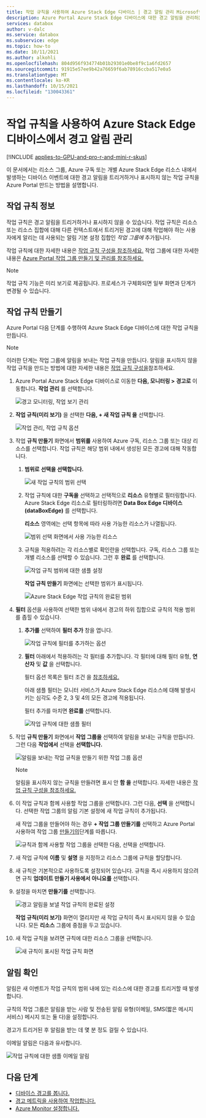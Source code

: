 ```yaml
---
title: 작업 규칙을 사용하여 Azure Stack Edge 디바이스 | 경고 알림 관리 Microsoft Docs
description: Azure Portal Azure Stack Edge 디바이스에 대한 경고 알림을 관리하는 작업 규칙을 정의하는 방법을 설명합니다.
services: databox
author: v-dalc
ms.service: databox
ms.subservice: edge
ms.topic: how-to
ms.date: 10/11/2021
ms.author: alkohli
ms.openlocfilehash: 804d956f934774b01b29301e0be8f9c1a6fd2657
ms.sourcegitcommit: 91915e57ee9b42a76659f6ab78916ccba517e0a5
ms.translationtype: MT
ms.contentlocale: ko-KR
ms.lasthandoff: 10/15/2021
ms.locfileid: "130043361"
---
```

# <a name="use-action-rules-to-manage-alert-notifications-on-azure-stack-edge-devices"></a>작업 규칙을 사용하여 Azure Stack Edge 디바이스에서 경고 알림 관리

[!INCLUDE [applies-to-GPU-and-pro-r-and-mini-r-skus](../../includes/azure-stack-edge-applies-to-gpu-pro-r-mini-r-sku.md)]

이 문서에서는 리소스 그룹, Azure 구독 또는 개별 Azure Stack Edge 리소스 내에서 발생하는 디바이스 이벤트에 대한 경고 알림을 트리거하거나 표시하지 않는 작업 규칙을 Azure Portal 만드는 방법을 설명합니다.  

## <a name="about-action-rules"></a>작업 규칙 정보

작업 규칙은 경고 알림을 트리거하거나 표시하지 않을 수 있습니다. 작업 규칙은 리소스 또는 리소스 집합에 대해 다른 컨텍스트에서 트리거된 경고에 대해 작업해야 하는 사용자에게 알리는 데 사용되는 알림 기본 설정 집합인 *작업 그룹에* 추가됩니다.

작업 규칙에 대한 자세한 내용은 [작업 규칙 구성을 참조하세요.](../azure-monitor/alerts/alerts-action-rules.md?tabs=portal#configuring-an-action-rule) 작업 그룹에 대한 자세한 내용은 [Azure Portal 작업 그룹 만들기 및 관리를 참조하세요.](../azure-monitor/alerts/action-groups.md)

> [!NOTE]
> 작업 규칙 기능은 미리 보기로 제공됩니다. 프로세스가 구체화되면 일부 화면과 단계가 변경될 수 있습니다.


## <a name="create-an-action-rule"></a>작업 규칙 만들기

Azure Portal 다음 단계를 수행하여 Azure Stack Edge 디바이스에 대한 작업 규칙을 만듭니다.

> [!NOTE]
> 이러한 단계는 작업 그룹에 알림을 보내는 작업 규칙을 만듭니다. 알림을 표시하지 않을 작업 규칙을 만드는 방법에 대한 자세한 내용은 [작업 규칙 구성을](../azure-monitor/alerts/alerts-action-rules.md?tabs=portal#configuring-an-action-rule)참조하세요.

1. Azure Portal Azure Stack Edge 디바이스로 이동한 **다음, 모니터링 > 경고로** 이동합니다. **작업 관리** 를 선택합니다.

   ![경고 모니터링, 작업 보기 관리](media/azure-stack-edge-gpu-manage-device-event-alert-notifications/action-rules-open-view-01.png)

2. **작업 규칙(미리 보기)** 을 선택한 **다음, + 새 작업 규칙 을** 선택합니다.

   ![작업 관리, 작업 규칙 옵션](media/azure-stack-edge-gpu-manage-device-event-alert-notifications/action-rules-open-view-02.png)

3. 작업 **규칙 만들기** 화면에서 **범위를** 사용하여 Azure 구독, 리소스 그룹 또는 대상 리소스를 선택합니다. 작업 규칙은 해당 범위 내에서 생성된 모든 경고에 대해 작동합니다.

   1. **범위로** **선택을 선택합니다.**

      ![새 작업 규칙의 범위 선택](media/azure-stack-edge-gpu-manage-device-event-alert-notifications/new-action-rule-scope-01.png)

   2. 작업 규칙에 대한 **구독을** 선택하고 선택적으로 **리소스** 유형별로 필터링합니다. Azure Stack Edge 리소스로 필터링하려면 **Data Box Edge 디바이스(dataBoxEdge)** 를 선택합니다.

      **리소스** 영역에는 선택 항목에 따라 사용 가능한 리소스가 나열됩니다.
  
      ![범위 선택 화면에서 사용 가능한 리소스](media/azure-stack-edge-gpu-manage-device-event-alert-notifications/new-action-rule-scope-02.png)

   3. 규칙을 적용하려는 각 리소스별로 확인란을 선택합니다. 구독, 리소스 그룹 또는 개별 리소스를 선택할 수 있습니다. 그런 후 **완료** 를 선택합니다.

      ![작업 규칙 범위에 대한 샘플 설정](media/azure-stack-edge-gpu-manage-device-event-alert-notifications/new-action-rule-scope-03.png)

      **작업 규칙 만들기** 화면에는 선택한 범위가 표시됩니다.

      ![Azure Stack Edge 작업 규칙의 완료된 범위](media/azure-stack-edge-gpu-manage-device-event-alert-notifications/new-action-rule-scope-04.png)

4. **필터** 옵션을 사용하여 선택한 범위 내에서 경고의 하위 집합으로 규칙의 적용 범위를 좁힐 수 있습니다.

   1. **추가를** 선택하여 **필터 추가** 창을 엽니다.

      ![작업 규칙에 필터를 추가하는 옵션](media/azure-stack-edge-gpu-manage-device-event-alert-notifications/new-action-rule-filter-01.png)

   2. **필터** 아래에서 적용하려는 각 필터를 추가합니다. 각 필터에 대해 필터 유형, **연산자** 및 **값** 을 선택합니다.
   
      필터 옵션 목록은 필터 조건 을 [참조하세요.](../azure-monitor/alerts/alerts-action-rules.md?tabs=portal#filter-criteria)

      아래 샘플 필터는 모니터 서비스가 Azure Stack Edge 리소스에 대해 발생시키는 심각도 수준 2, 3 및 4의 모든 경고에 적용됩니다.

      필터 추가를 마치면 **완료를** 선택합니다.
   
      ![작업 규칙에 대한 샘플 필터](media/azure-stack-edge-gpu-manage-device-event-alert-notifications/new-action-rule-filter-02.png)

5. 작업 **규칙 만들기** 화면에서 **작업 그룹을** 선택하여 알림을 보내는 규칙을 만듭니다. 그런 다음 **작업에서** 선택을 **선택합니다.**

   ![알림을 보내는 작업 규칙을 만들기 위한 작업 그룹 옵션](media/azure-stack-edge-gpu-manage-device-event-alert-notifications/new-action-rule-action-group-01.png)

   > [!NOTE]
   > 알림을 표시하지 않는 규칙을 만들려면 표시 안 **함 을** 선택합니다. 자세한 내용은 [작업 규칙 구성을 참조하세요.](../azure-monitor/alerts/alerts-action-rules.md?tabs=portal#configuring-an-action-rule)

6. 이 작업 규칙과 함께 사용할 작업 그룹을 선택합니다. 그런 다음, **선택** 을 선택합니다. 선택한 작업 그룹의 알림 기본 설정에 새 작업 규칙이 추가됩니다.

   새 작업 그룹을 만들어야 하는 경우 **+ 작업 그룹 만들기를** 선택하고 Azure Portal 사용하여 작업 그룹 [만들기의](../azure-monitor/alerts/action-groups.md#create-an-action-group-by-using-the-azure-portal)단계를 따릅니다.

   ![규칙과 함께 사용할 작업 그룹을 선택한 다음, 선택을 선택합니다.](media/azure-stack-edge-gpu-manage-device-event-alert-notifications/new-action-rule-action-group-02.png)

7. 새 작업 규칙에 **이름** 및 **설명** 을 지정하고 리소스 그룹에 규칙을 할당합니다.

9. 새 규칙은 기본적으로 사용하도록 설정되어 있습니다. 규칙을 즉시 사용하지 않으려면 규칙 **업데이트 만들기 사용에서** **아니요를** 선택합니다.

10. 설정을 마치면 **만들기를** 선택합니다.

    ![경고 알림을 보낼 작업 규칙의 완료된 설정](media/azure-stack-edge-gpu-manage-device-event-alert-notifications/new-action-rule-completed-settings.png)

    **작업 규칙(미리 보기)** 화면이 열리지만 새 작업 규칙이 즉시 표시되지 않을 수 있습니다. 모든 **리소스** 그룹에 중점을 두고 있습니다.

11. 새 작업 규칙을 보려면 규칙에 대한 리소스 그룹을 선택합니다.

    ![새 규칙이 표시된 작업 규칙 화면](media/azure-stack-edge-gpu-manage-device-event-alert-notifications/new-action-rule-displayed.png)


## <a name="view-notifications"></a>알림 확인

알림은 새 이벤트가 작업 규칙의 범위 내에 있는 리소스에 대한 경고를 트리거할 때 발생합니다.

규칙의 작업 그룹은 알림을 받는 사람 및 전송된 알림 유형(이메일, SMS(짧은 메시지 서비스) 메시지 또는 둘 다)을 설정합니다.

경고가 트리거된 후 알림을 받는 데 몇 분 정도 걸릴 수 있습니다.

이메일 알림은 다음과 유사합니다.

![작업 규칙에 대한 샘플 이메일 알림](media/azure-stack-edge-gpu-manage-device-event-alert-notifications/sample-action-rule-email-notification.png)


## <a name="next-steps"></a>다음 단계

- [디바이스 경고를 봅니다.](azure-stack-edge-alerts.md)
- [경고 메트릭을 사용하여 작업합니다.](../azure-monitor/alerts/alerts-metric.md)
- [Azure Monitor 설정합니다.](azure-stack-edge-gpu-enable-azure-monitor.md)
